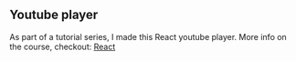 ## Youtube player

As part of a tutorial series, I made this React youtube player. 
More info on the course, checkout: [React](https://www.udemy.com/react-redux/)
